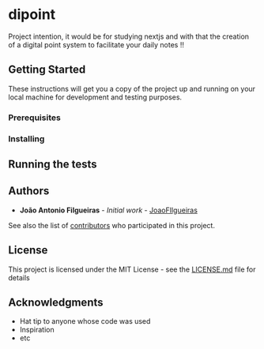 # dipoint
Project intention, it would be for studying nextjs and with that the creation of a digital point system to facilitate your daily notes !!

## Getting Started

These instructions will get you a copy of the project up and running on your local machine for development and testing purposes. 

### Prerequisites

### Installing

## Running the tests

## Authors

* **João Antonio Filgueiras** - *Initial work* - [JoaoFIlgueiras](https://github.com/JoaoFilgueiras)

See also the list of [contributors](https://github.com/JoaoFilgueiras/dipoint/contributors) who participated in this project.

## License

This project is licensed under the MIT License - see the [LICENSE.md](LICENSE.md) file for details

## Acknowledgments

* Hat tip to anyone whose code was used
* Inspiration
* etc
